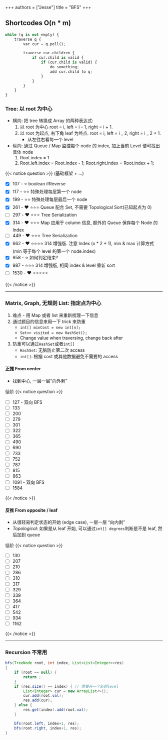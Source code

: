+++
authors = ["Jesse"]
title = "BFS"
+++

## Shortcodes O(n \* m)

```python
while (q is not empty) {
	traverse q {
		var cur = q.poll();

		traverse cur.children {
			if cur.child is valid {
				if (cur.child is valid) {
					do something;
					add cur.child to q;
				}
			}
		}
	}
}
```

### Tree: 以 root 为中心

- 横向: 把 tree 转换成 Array 的两种表达式:
  1.  以 root 为中心 root = i, left = i - 1, right = i + 1.
  2.  以 root 为起点, 右下角 leaf 为终点. root = i, left = i _ 2, right = i _ 2 + 1.
      - 从左往右看每一个 level
- 纵向: 通过 Queue / Map 监控每个 node 的 index, 加上当前 Level 便可找出具体 node
  1. Root.index = 1
  2. Root.left.index = Root.index - 1; Root.right.index = Root.index + 1;

{{< notice question >}}
(基础框架 + ...)

- [x] 107 - ⭐️ boolean ifReverse
- [x] 117 - ⭐️⭐️ 特殊处理每层第一个 node
- [x] 199 - ⭐️⭐️ 特殊处理每层最后一个 node
- [x] 261 - ❤️ ⭐️⭐️⭐️ Queue 配合 Set, 不需要 Topological Sort(已知起点为 0)
- [ ] 297 - ❤️ ⭐️⭐️⭐️ Tree Serialization
- [x] 314 - ❤️ ⭐️⭐️⭐️ Map 应用于 column 信息, 额外的 Queue 保存每个 Node 的 Index
- [ ] 449 - ❤️ ⭐️⭐️⭐️ Tree Serialization
- [x] 662 - ❤️ ⭐️⭐️⭐️⭐️ 314 增强版. 注意 Index (x \* 2 + 1), min & max 计算方式 (min 等于每个 level 的第一个 node.index)
- [x] 958 - ⭐️ 如何判定结束?
- [x] 987 - ⭐️⭐️⭐️ 314 增强版, 相同 index & level 重新 sort
- [ ] 1530 - ❤️ ⭐️⭐️⭐️⭐️⭐️

{{< /notice >}}

---

### Matrix, Graph, 无规则 List: 指定点为中心

1. 难点 - 用 Map 或者 list 来重新梳理一下信息
2. 通过题目的信息来用一下 trick 来防重
   - `int[] minCost = new int[n];`
   - `Set<> visited = new HashSet();`
   - Change value when traversing, change back after
3. 防重可以通过`HashSet`或者`int[]`
   - `HashSet`: 无脑防止第二次 access
   - `int[]`: 根据 cost 或其他数据避免不需要的 access

#### 正推 From center

- 找到中心, 一层一层“向外剥”

低阶
{{< notice question >}}

- [ ] 127 - 双向 BFS
- [ ] 133
- [ ] 200
- [ ] 279
- [ ] 301
- [ ] 322
- [ ] 365
- [ ] 490
- [ ] 690
- [ ] 733
- [ ] 752
- [ ] 787
- [ ] 815
- [ ] 863
- [ ] 1091 - 双向 BFS
- [ ] 1584

{{< /notice >}}

#### 反推 From opposite / leaf

- 从很轻易判定状态的开始 (edge case), 一层一层 “向内剥”
- _Topological_: 如果是从 leaf 开始, 可以通过`int[] degrees`判断是不是 leaf, 然后加到 queue

低阶
{{< notice question >}}

- [ ] 130
- [ ] 207
- [ ] 210
- [ ] 286
- [ ] 310
- [ ] 317
- [ ] 329
- [ ] 339
- [ ] 364
- [ ] 417
- [ ] 542
- [ ] 934
- [ ] 1162

{{< /notice >}}

---

### Recursion 不常用

```java
bfs(TreeNode root, int index, List<List<Integer>>res)
{
	if (root == null) {
		return ;
	}
	if (res.size() == index) { // 需要开一个新的level
		List<Integer> cur = new ArrayList<>();
		cur.add(root.val);
		res.add(cur);
	} else {
		res.get(index).add(root.val);
	}

	bfs(root.left, index+1, res);
	bfs(root.right, index+1, res);
}
```
